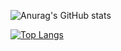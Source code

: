 ![Anurag's GitHub stats](https://github-readme-stats.vercel.app/api?username=FelipeBdC&show_icons=true&theme=tokyonight)

[![Top Langs](https://github-readme-stats.vercel.app/api/top-langs/?username=FelipeBdC&layout=compact)](https://github.com/anuraghazra/github-readme-stats)
